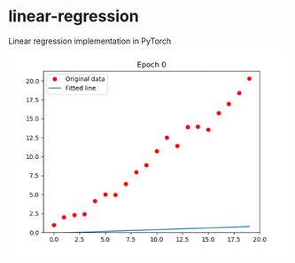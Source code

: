 # linear-regression
Linear regression implementation in PyTorch
![alt text](https://raw.githubusercontent.com/arvention/linear-regression/master/animation.gif)
